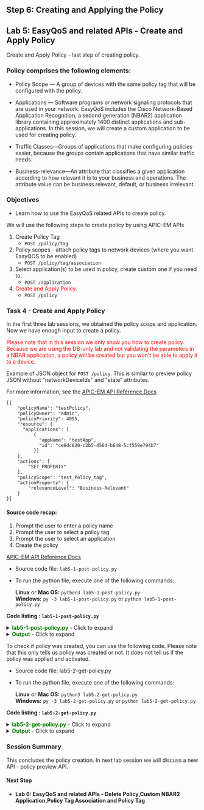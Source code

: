 ## Step 6: Creating and Applying the Policy


## Lab 5: EasyQoS and related APIs - Create and Apply Policy

Create and Apply Policy - last step of creating policy.

### Policy comprises the following elements:

* Policy Scope — A group of devices with the same policy tag that will be configured with the policy.

* Applications — Software programs or network signaling protocols that are used in your network. EasyQoS includes the Cisco Network-Based Application Recognition, a second generation (NBAR2) application library containing approximately 1400 distinct applications and sub-applications. In this session, we will create a custom application to be used for creating policy.

* Traffic Classes—Groups of applications that make configuring policies easier, because the groups contain applications that have similar traffic needs.

* Business-relevance—An attribute that classifies a given application according to how relevant it is to your business and operations. The attribute value can be business relevant, default, or business irrelevant.


### Objectives
*  Learn how to use the EasyQoS related APIs to create policy.

We will use the following steps to create policy by using APIC-EM APIs

1. Create Policy Tag
   * `POST /policy/tag`
2. Policy scopes - attach policy tags to network devices (where you want EasyQOS to be enabled)
   * `POST /policy/tag/association`
3. Select application(s) to be used in policy, create custom one if you need to.
   * `POST /application`
4. <font color='red'>Create and Apply Policy.</font>
   * `POST /policy`


### Task 4 - Create and Apply Policy
In the first three lab sessions, we obtained the policy scope and application. Now we have enough input to create a policy.

<font color='red'>Please note that in this session we only show you how to create policy. Because we are using the DB-only lab and not validating the parameters in a NBAR application, a policy will be created but you won't be able to apply it to a device.</font>

Example of JSON object for ```POST /policy```. This is similar to preview policy JSON without "networkDeviceIds" and "state" attributes.

For more information, see the
[APIC-EM API Reference Docs](http://devnetapic.cisco.com/)


```
[{
    "policyName": "testPolicy",
    "policyOwner": "admin",
    "policyPriority": 4095,
    "resource": {
      "applications": [   
          {
            "appName": "testApp",
            "id": "ce6dc820-c2b5-456d-b648-5cf559e794b7"
          }]
    },
    "actions": [
        "SET_PROPERTY"
    ],
    "policyScope": "test_Policy_tag",
    "actionProperty": {
        "relevanceLevel": "Business-Relevant"
    }
}]
```
#### Source code recap:

1. Prompt the user to enter a policy name
2. Prompt the user to select a policy tag
3. Prompt the user to select an application
4. Create the policy <br>

[APIC-EM API Reference Docs](http://devnetapic.cisco.com/)

* Source code file: `lab5-1-post-policy.py`<br>
* To run the python file, execute one of the following commands:<br>

  **Linux** or **Mac OS:**  `python3 lab5-1-post-policy.py`<br>
  **Windows:**  `py -3 lab5-1-post-policy.py` or `python lab5-1-post-policy.py`<br>

**Code listing : `lab5-1-post-policy.py`**

<details>
<summary><font color='green'><b>lab5-1-post-policy.py</b></font> - Click to expand</summary>

<pre><code>
"""
Script name: lab5-1-post-policy.py
Create a policy
"""

from apicem import \* # APIC-EM IP is assigned in apicem_config.py

########### Ask user to enter a policy name ##############
# Stay in the loop until input is not null or is 'exit'
def enter_policy_name(ap):
    """
    This function takes user input as policy name and checks if the name is used
    If the name is not used, it returns the user's input

    Parameters
    ----------
    ap (object): An apic-em object defined in apicem.py

    Return:
    -------
    str : policy name
    """
    check_name = True
    while check_name:
        policy_name = input('=> Enter policy name that you like to create: ')
        policy_name = policy_name.lstrip() # Ignore leading space
        if policy_name.lower() == 'exit':
            sys.exit()
        if policy_name == "":
            print ("Oops! Policy name cannot be NULL. Please try again or enter 'exit'")
        else: # Check if name is used
            check_name = False
            try:
                resp= ap.get(api="policy") # The response (result) from "GET /policy" request
                response_json = resp.json() # Get the json-encoded content from response
                policy = response_json["response"]
            except:
                print ("Something is wrong. We cannot get policy information")
                sys.exit()
            for item in policy:
                if policy_name == item["policyName"]:
                    print ("This policy name exists. Please try a different name !")
                    check_name = True
                    break
    return policy_name

########### Prompt the user to select a policy Business-Relevance ##############

def select_relevance():
    """
    This function lists policy business relevance for user to select and
    returns a list  related to the user's selection - [relevancy_select[?],relevancy_tag[?]]

    Parameters
    ----------
    None

    Return:
    -------
    list : [relevanceLevel,relevanceTag]
    """
    relevancy_select = [[1,'Business-Relevant'],[2,'Business-Irrelevant'],[3,'Default']]
    relevancy_tag = ['-BR','-IR','-D']
    print (tabulate(relevancy_select, headers=['#','Policy Business Relevancy'],tablefmt="rst"),'\n')

    relevanceLevel = 'Default'
    # In the loop until tag is selected or user select 'exit'
    while True:
        tag_num = input('=> Enter a number from the list above for policy Business Relevancy: ')
        tag_num = tag_num.lstrip() # Ignore leading space
        if tag_num.lower() == 'exit':
            sys.exit()
        if tag_num.isdigit():
            if int(tag_num) in range(1,len(relevancy_select)+1):
                relevanceTag = relevancy_tag[int(tag_num)-1]
                relevanceLevel = relevancy_select[int(tag_num)-1][1]
                break
            else:
                print ("Oops! That number is out of range. Please try again or enter 'exit'")
        else:
            print ("Oops! The input you entered is not a number. Please try again or enter 'exit'")
    # End of while loop

    return [relevanceLevel,relevanceTag]

def get_tag_association(ap):
    """
    This function print out all network devices have policy tag
    Parameters
    ----------
    ap (object): An apic-em object defined in apicem.py

    Return:
    -------
    list: tag list
    """
    try:
        resp = ap.get(api="policy/tag/association")
        response_json = resp.json()
        tag = response_json["response"] # Policy tags
    except:
        print ("Something went wrong while getting the policy tag !")
        sys.exit()

    # If there is a policy tag, the response will show what network device is tagged
    if tag ==[]:
        print ("No Policy tag is found")
        sys.exit()
    else:
        tag_list = []
        i=0
        for item in tag:
            if "policyTag" in item:
                if item["networkDevices"] != []: # If there is at least one network device associated
                    for item1 in item["networkDevices"]: # There could be more than one network device associated with the same tag
                        i+=1
                        # Adding number in the beginning of each row
                        tag_list.append([i,item["policyTag"],item1["deviceName"],item1["deviceIp"],item1["deviceId"]])
                else:
                    i+=1
                    tag_list.append([i,item["policyTag"],"","",""])
        if tag_list == []:
            print ("No policy tag association is found, so there is nothing to show")
            sys.exit()
    return (tag_list)

########### Prompt user to select a policy tag name ##############
def select_tag(ap):
    """
    This function let user to select a policy tag

    Parameters
    ----------
    ap (object): An apic-em object defined in apicem.py

    Return:
    -------
    str : policy tag
    """
    tag_list= get_tag_association(ap)
    print (tabulate(tag_list, headers=['#','Policy Tag associated with','Device Name','Device IP','Device ID'],tablefmt="rst"),'\n')

    # Stay in the loop until a tag is selected or user selects 'exit'
    tag_name_idx = 1
    nd_id_idx = 4
    while True:
        tag_num = input('=> Select a policy tag that is associated with network device : ')
        tag_num = tag_num.lstrip() # Ignore leading space
        if tag_num.lower() == 'exit':
            sys.exit()
        if tag_num.isdigit():
            if int(tag_num) in range(1,len(tag_list)+1):
                nd_id = tag_list[int(tag_num)-1][nd_id_idx]
                if nd_id == "":
                    print ("Oops! This policy tag is not associated with any network device. Please try again or enter 'exit'")
                else:
                    tag_name = tag_list[int(tag_num)-1][tag_name_idx]
                    break
            else:
                print ("Oops! That number is out of range. Please try again or enter 'exit'")
        else:
            print ("Oops! The input you entered is not a number. Please try again or enter 'exit'")
    # End of while loop
    return tag_name

########## Select an application and retrieve its id #################
def select_app(ap):
    """
    This function lists applications for user to select and
    returns a list with application name and application id

    Parameters
    ----------
    ap (object): apic-em object that defined in apicem.py

    Return:
    -------
    list : [app_name,app_id]
    """

    print ("** Retrieving applications may take a while, please wait......... **\n")
    app = []
    try:
        resp= ap.get(api="application") # The response (result) from "GET /application" request
        status = resp.status_code
        response_json = resp.json() # Get the json-encoded content from response
        app = response_json["response"]
    except:
        print ("Something is wrong. We cannot get application information")
        sys.exit()

    if status != 200:
        print ("Response status %s. Something is wrong !"%status)
        sys.exit()

    # Make sure there is at least one application
    if app == []:
        print ("Something went wrong while retrieving applications!")
        sys.exit()

    app_list = []
    # Extracting attributes
    for item in app:
         app_list.append([item["name"],item["instanceUuid"]])
    # Show all NBAR2 applications
    # Pretty print tabular data, needs 'tabulate' module

    print ("-------------  All default applications -------------")
    print (tabulate(app_list, headers=['application','id'],tablefmt="rst"),'\n')

    app = []
    params={"isCustom":True}
    try:
        resp= ap.get(api="application",params=params) # The response (result) from "GET /application" request
        status = resp.status_code
        response_json = resp.json() # Get the json-encoded content from response
        app = response_json["response"]
    except:
        print ("Something is wrong. We cannot get application information")
        sys.exit()

    if status != 200:
        print ("Response status %s. Something is wrong !"%status)
        sys.exit()

    # Make sure there is at least one custom application
    if app == []:
        print ("** There is no custom application. Select one from default ! **\n")
    else:
        short_list = []
        # Extracting attributes
        for item in app:
            short_list.append([item["name"],item["instanceUuid"]])
        print ("*************  All custom applications *************")
        print (tabulate(short_list, headers=['custom application','id'],tablefmt="rst"),'\n')

    # Prompt user to select an application in order to retrieve its id
    # Stay in the loop until 'id' is assigned or user selects 'exit'

    app_id = ""
    select = True
    while select:
        app_name = input('=> Enter application name from above(default or custom,case-sensitive) to create policy: ')
        app_name = app_name.lstrip() # Ignore leading space
        if app_name.lower() == 'exit':
            sys.exit()
        for item in app_list:
            if app_name == item[0]: # if user_input(application name) is matched
                app_id = item[1]    # index 1 is the application id
                select = False
                break
        if app_id == "":
            print ("Oops! That application was not found. Please try again or enter 'exit'")
    # End of while loop

    return [app_name,app\_id]

##########################################################################

if \_\_name\_\_ == "\_\_main\_\_": # Execute only if run as a script
    myapicem = apicem() # initialize apicem instance
    policy_name = enter_policy_name(myapicem) # First enter policy name
    relevance = select_relevance()
    relevanceLevel = relevance[0]
    # policy_name = policy_name + relevance[1] # append relevance abbreviation to the policy name
    tag_name = select_tag(myapicem) # select a policy tag
    app = select_app(myapicem) # select an application
    app_name = app[0]
    app_id = app[1]

    # JSON object for POST /policy
    #  "SET_PROPERTY"
    policy_json = [{
    "policyName": policy_name,
    "policyOwner": "devnetuser",
    "policyPriority": 4095,
    "resource": {
        "applications": [{
            "appName": app_name,
            "id": app_id
        }]
    },
    "actions":[
          "SET_PROPERTY"
    ],
    "policyScope": tag_name,
    "actionProperty": {
        "relevanceLevel": relevanceLevel
        }
    }]

    ########## Creating policy #############
    print ("\nCreating policy with a single application.........\n")
    try:
        myapicem.post(api="policy", data=policy_json,printOut=True)
    except:
        print ("Something wrong with POST policy")
        sys.exit()
</code></pre>
</details>

<details>
<summary><font color='green'><b>Output</b></font> - Click to expand</summary>

<pre><code>
=> Enter the policy name that you want to create: devnet_policy

Executing GET 'https://devnetapi.cisco.com/sandbox/apic_em/api/v1/policy'

GET 'policy' Status:  200

===  ===========================
  #  Policy Business Relevancy
===  ===========================
  1  Business-Relevant
  2  Business-Irrelevant
  3  Default
===  ===========================

=> Enter a number from the list above to select a policy Business Relevancy: 1

Executing GET 'https://devnetapi.cisco.com/sandbox/apic_em/api/v1/policy/tag/association'

GET 'policy/tag/association' Status:  200

===  ============================  ==============  ===========  ====================================
  #  Policy Tag associated with    Device Name     Device IP    Deice ID
===  ============================  ==============  ===========  ====================================
  1  Branch                        Branch-Access1  10.2.1.17    26450a30-57d8-4b56-b8f1-6fc535d67645
  2  Branch                        CAMPUS-Core2    10.1.10.1    1b329f52-95eb-44ad-9314-55932162ab86
  3  Branch                        CAMPUS-Core1    10.1.7.1     30d39b18-9ada-4148-ad6c-2ee20975b845
  4  Branch                        CAMPUS-Dist2    10.1.11.1    4af8bf34-295f-46f4-97b7-0a2d2ea4cf22
  5  Branch                        CAMPUS-Access1  10.1.12.1    5b5ea8da-8c23-486a-b95e-7429684d25fc
  6  lab_tag
  7  ed-qos
  8  devnet_tag                    Branch-Router1  10.2.2.1     0dd240fd-5cca-4774-a801-9f1c04edcc70
===  ============================  ==============  ===========  ====================================

=> Select a policy tag that is associated with network device : 8
** Retrieving applications may take a while, please wait......... **


Executing GET 'https://devnetapi.cisco.com/sandbox/apic_em/api/v1/application'

GET 'application' Status:  200

-------------  All default applications -------------
=============================  ====================================
application                    id
=============================  ====================================
applix                         002f18e4-9bb9-443d-bf41-fd7d22e858ed
..................................
..................................

=============================  ====================================

Executing GET 'https://devnetapi.cisco.com/sandbox/apic_em/api/v1/application'

GET 'application' Status:  200

*************  All custom applications *************
====================  ====================================
custom application    id
====================  ====================================
devnet_app            d3a4b24c-5f71-451a-8578-45b4ef9ee324
====================  ====================================

=> Enter application name from above(default or custom,case-sensitive) to create policy: devnet_app

Creating policy with a single application.........


Executing POST 'https://devnetapi.cisco.com/sandbox/apic_em/api/v1/policy'

POST 'policy' Status:  202

Response:
 {
    "response": {
        "url": "/api/v1/task/403d15cc-0be9-4622-a091-5aba5c0c0bcc",
        "taskId": "403d15cc-0be9-4622-a091-5aba5c0c0bcc"
    },
    "version": "1.0"
}
</code></pre>
</details>

To check if policy was created, you can use the following code. Please note that this only tells us policy was created or not. It does not tell us if the policy was applied and activated.

* Source code file: lab5-2-get-policy.py
* To run the python file, execute one of the following commands:<br>

	**Linux** or **Mac OS:**  `python3 lab5-2-get-policy.py`<br>
	**Windows:**    `py -3 lab5-2-get-policy.py` or `python lab5-2-get-policy.py`

**Code listing : `lab5-2-get-policy.py`**

<details>
<summary><font color='green'><b>lab5-2-get-policy.py</b></font> - Click to expand</summary>

<pre><code>
"""
Script name: lab5-2-get-policy.py
Get all policy
"""

from apicem import *  # APIC-EM IP is assigned in apicem_config.py


def get_policy(ap):
    """
    This function prints out all policies

    Parameters
    ----------
    ap (object): An apic-em object defined in apicem.py

    Return:
    -------
    None
    """

    # policy list
    policy = []
    try:
        resp= ap.get(api="policy") # The response (result) from "GET /policy" request
        status = resp.status_code
        response_json = resp.json() # Get the json-encoded content from response
        policy = response_json["response"] # network-device
    except:
        print ("Something is wrong. We cannot get policy information")
        sys.exit()  

    if status != 200:
        print ("Response status %s. Something is wrong !"%status)
        print (resp.text)
        sys.exit()

    # Make sure there is at least one policy

    if policy == [] :
        print ("No policy was found !")
        sys.exit()
    # if response is not empty
    policy_list = []
    # Extracting attributes
    for item in policy:
        policy_list.append([item["policyName"],item["instanceUuid"]])
    # Show all policies
    # Pretty print tabular data, needs 'tabulate' module
    print (tabulate(policy\_list, headers=['policy','id'],tablefmt="rst"),'\n')

##########################################################################

if \_\_name\_\_ == "\_\_main\_\_": # Execute only if run as a script
    myapicem = apicem() # initialize apicem instance, taking all defaults from apicem_config.py
    get_policy(myapicem)
</code></pre>
</details>


<details>
<summary><font color='green'><b>Output</b></font> - Click to expand</summary>

<pre><code>
Executing GET 'https://devnetapi.cisco.com/sandbox/apic_em/api/v1/policy'

GET 'policy' Status:  200

==============================  ====================================
policy                          id
==============================  ====================================
BUSINESS_IRRELEVANT_CVD_Policy  1fdc7959-d43f-4749-ba7b-5d9424e55e61
Greg-Branch-Policy-BR           2588e196-45ad-4033-bb1d-984f12ffefa5
BUSINESS_RELEVANT_CVD_Policy    473c31c3-7d2a-41e3-8b2e-61101a178fa9
default-IR                      53dd88df-4749-4cf9-8dd3-494b6cae5cde
DEFAULT_CVD_Policy              5a624bef-a3c8-4dd2-af0d-48d140c65358
Greg-Branch-Policy-IR           86a717cc-e087-4d1f-bde2-d66fa6bd3d8d
devnet_policy                   9cf9ec9b-5259-4333-93fe-b9103839d466
Greg-Branch-Policy-D            b476d804-b60d-45e5-a741-bdc42c22cfb0
default-D                       d043da6e-b0d8-471f-9e62-efe8fa8c4ece
default-BR                      da80a65a-8851-4cbe-9ac1-b4b396fbf277
==============================  ====================================
</code></pre>
</details>

### Session Summary

This concludes the policy creation. In next lab session we will discuss a new API - policy preview API.

#### Next Step

* **Lab 6: EasyQoS and related APIs - Delete Policy,Custom NBAR2 Application,Policy Tag Association and Policy Tag**
